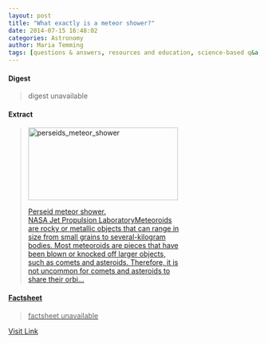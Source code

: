 ```yaml
---
layout: post
title: "What exactly is a meteor shower?"
date: 2014-07-15 16:48:02
categories: Astronomy
author: Maria Temming
tags: [questions & answers, resources and education, science-based q&a, meteor showers]
---
```



#### Digest
>digest unavailable

#### Extract
><div id="attachment_255425956" style="width: 310px" class="wp-caption alignright"><a href="http://d366w3m5tf0813.cloudfront.net/wp-content/uploads/perseids_meteor_shower.jpg"><img class="wp-image-255425956 size-medium" src="http://d366w3m5tf0813.cloudfront.net/wp-content/uploads/perseids_meteor_shower-300x146.jpg" alt="perseids_meteor_shower" width="300" height="146" /><p class="wp-caption-text">Perseid meteor shower.<br />NASA Jet Propulsion LaboratoryMeteoroids are rocky or metallic objects that can range in size from small grains to several-kilogram bodies. Most meteoroids are pieces that have been blown or knocked off larger objects, such as comets and asteroids. Therefore, it is not uncommon for comets and asteroids to share their orbi...

#### Factsheet
>factsheet unavailable

[Visit Link](http://www.skyandtelescope.com/astronomy-resources/exactly-meteor-shower/)


